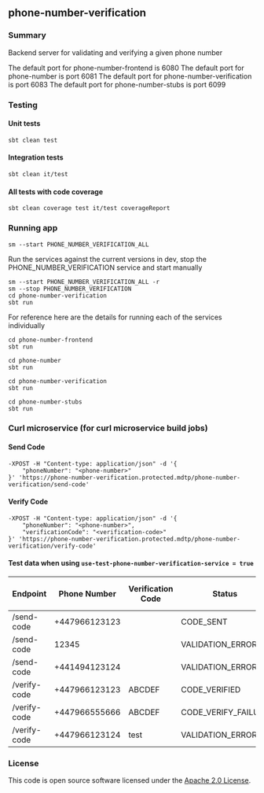 ## phone-number-verification

### Summary

Backend server for validating and verifying a given phone number

The default port for phone-number-frontend is 6080
The default port for phone-number is port 6081
The default port for phone-number-verification is port 6083
The default port for phone-number-stubs is port 6099

### Testing

#### Unit tests

    sbt clean test

#### Integration tests

    sbt clean it/test

#### All tests with code coverage

    sbt clean coverage test it/test coverageReport

### Running app

    sm --start PHONE_NUMBER_VERIFICATION_ALL

Run the services against the current versions in dev, stop the PHONE_NUMBER_VERIFICATION service and start manually

    sm --start PHONE_NUMBER_VERIFICATION_ALL -r
    sm --stop PHONE_NUMBER_VERIFICATION
    cd phone-number-verification
    sbt run

For reference here are the details for running each of the services individually

    cd phone-number-frontend
    sbt run
 
    cd phone-number
    sbt run

    cd phone-number-verification
    sbt run

    cd phone-number-stubs
    sbt run

### Curl microservice (for curl microservice build jobs)

#### Send Code

    -XPOST -H "Content-type: application/json" -d '{
	    "phoneNumber": "<phone-number>"
    }' 'https://phone-number-verification.protected.mdtp/phone-number-verification/send-code'

#### Verify Code

    -XPOST -H "Content-type: application/json" -d '{
	    "phoneNumber": "<phone-number>",
        "verificationCode": "<verification-code>"
    }' 'https://phone-number-verification.protected.mdtp/phone-number-verification/verify-code'

#### Test data when using `use-test-phone-number-verification-service = true`

| Endpoint     | Phone Number  | Verification Code | Status              | HTTP Response Code |
|--------------|---------------|-------------------|---------------------|--------------------|
| /send-code   | +447966123123 |                   | CODE_SENT           | 200                |
| /send-code   | 12345         |                   | VALIDATION_ERROR    | 400                |
| /send-code   | +441494123124 |                   | VALIDATION_ERROR    | 400                |
| /verify-code | +447966123123 | ABCDEF            | CODE_VERIFIED       | 200                |
| /verify-code | +447966555666 | ABCDEF            | CODE_VERIFY_FAILURE | 404                |
| /verify-code | +447966123124 | test              | VALIDATION_ERROR    | 400                |

### License

This code is open source software licensed under
the [Apache 2.0 License]("http://www.apache.org/licenses/LICENSE-2.0.html").
